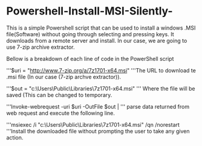 # Powershell-Install-MSI-Silently-
This is a simple Powershell script that can be used to install a windows .MSI file(Software) without going through selecting and pressing keys. It downloads from a remote server and install. In our case, we are going to use 7-zip archive extractor.

Bellow is a breakdown of each line of code in the PowerShell script

'''$uri = "http://www.7-zip.org/a/7z1701-x64.msi" '''The URL to download te .msi file (In our case (7-zip archve extractor)).

'''$out = "c:\Users\Public\Libraries\7z1701-x64.msi" ''' Where the file will be saved (This can be changed to temporary.

'''Invoke-webrequest -uri $uri  -OutFile $out | ''' parse data returned from web request and execute the following line.

'''msiexec /i "c:\Users\Public\Libraries\7z1701-x64.msi" /qn /norestart '''Install the downloaded file without prompting the user to take any given action.
